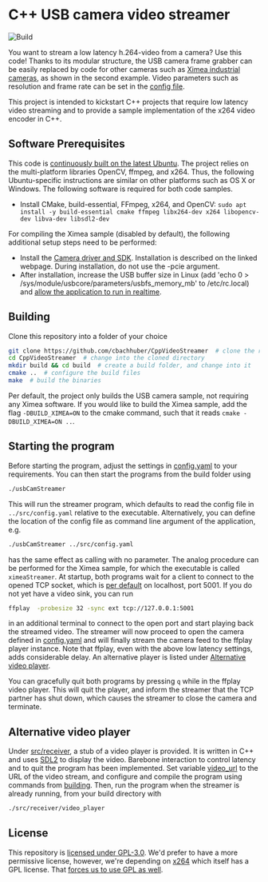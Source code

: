 # C++ USB camera video streamer

![Build](https://github.com/cbachhuber/CppVideoStreamer/workflows/Build/badge.svg)

You want to stream a low latency h.264-video from a camera? Use this code! Thanks to its modular structure, the USB camera frame grabber can be easily replaced by code for other cameras such as [Ximea industrial cameras](https://www.ximea.com/), as shown in the second example. Video parameters such as resolution and frame rate can be set in the [config file](https://github.com/cbachhuber/CppVideoStreamer/blob/master/src/config.yaml).

This project is intended to kickstart C++ projects that require low latency video streaming and to provide a sample implementation of the x264 video encoder in C++.

## Software Prerequisites

This code is [continuously built on the latest Ubuntu](.github/workflows/build.yml). The project relies on the multi-platform libraries OpenCV, ffmpeg, and x264. Thus, the following Ubuntu-specific instructions are similar on other platforms such as OS X or Windows. The following software is required for both code samples.

- Install CMake, build-essential, FFmpeg, x264, and OpenCV: `sudo apt install -y build-essential cmake ffmpeg libx264-dev x264 libopencv-dev libva-dev libsdl2-dev`

For compiling the Ximea sample (disabled by default), the following additional setup steps need to be performed:
- Install the [Camera driver and SDK](https://www.ximea.com/support/wiki/apis/XIMEA_Linux_Software_Package). Installation is described on the linked webpage. During installation, do not use the -pcie argument.
- After installation, increase the USB buffer size in Linux (add 'echo 0 > /sys/module/usbcore/parameters/usbfs_memory_mb' to /etc/rc.local) and [allow the application to run in realtime](https://www.ximea.com/support/wiki/apis/Linux_USB30_Support#Allow-to-Run-Application-Realtime).

## Building

Clone this repository into a folder of your choice

```sh
git clone https://github.com/cbachhuber/CppVideoStreamer  # clone the repository
cd CppVideoStreamer  # change into the cloned directory
mkdir build && cd build  # create a build folder, and change into it
cmake ..  # configure the build files
make  # build the binaries
```

Per default, the project only builds the USB camera sample, not requiring any Ximea software. If you would like to build the Ximea sample, add the flag `-DBUILD_XIMEA=ON` to the cmake command, such that it reads `cmake -DBUILD_XIMEA=ON ..`.

## Starting the program

Before starting the program, adjust the settings in [config.yaml](https://github.com/cbachhuber/CppVideoStreamer/blob/master/src/config.yaml) to your requirements. You can then start the programs from the build folder using

```sh
./usbCamStreamer
```

This will run the streamer program, which defaults to read the config file in `../src/config.yaml` relative to the executable. Alternatively, you can define the location of the config file as command line argument of the application, e.g.

```sh
./usbCamStreamer ../src/config.yaml
```
has the same effect as calling with no parameter. The analog procedure can be performed for the Ximea sample, for which the executable is called `ximeaStreamer`. At startup, both programs wait for a client to connect to the opened TCP socket, which is [per default](https://github.com/cbachhuber/CppVideoStreamer/blob/master/src/config.yaml#L6) on localhost, port 5001. If you do not yet have a video sink, you can run

```sh
ffplay  -probesize 32 -sync ext tcp://127.0.0.1:5001
```

in an additional terminal to connect to the open port and start playing back the streamed video. The streamer will now proceed to open the camera defined in [config.yaml](https://github.com/cbachhuber/CppVideoStreamer/blob/master/src/config.yaml) and will finally stream the camera feed to the ffplay player instance. Note that ffplay, even with the above low latency settings, adds considerable delay. An alternative player is listed under [Alternative video player](#alternative-video-player).

You can gracefully quit both programs by pressing `q` while in the ffplay video player. This will quit the player, and inform the streamer that the TCP partner has shut down, which causes the streamer to close the camera and terminate.

## Alternative video player

Under [src/receiver](src/receiver/), a stub of a video player is provided.
It is written in C++ and uses [SDL2](https://wiki.libsdl.org/SDL2/FrontPage) to display the video.
Barebone interaction to control latency and to quit the program has been implemented.
Set variable [video_url](src/receiver/VideoPlayer.cpp#L7) to the URL of the video stream, and configure and compile the program using commands from [building](#building). Then, run the program when the streamer is already running, from your build directory with

```sh
./src/receiver/video_player
```

## License

This repository is [licensed under GPL-3.0](./LICENSE).
We'd prefer to have a more permissive license, however, we're depending on [x264](https://www.videolan.org/developers/x264.html) which itself has a GPL license.
That [forces us to use GPL as well](https://en.wikipedia.org/wiki/GNU_General_Public_License#:~:text=Only%20if%20GPLed%20parts%20are%20used%20in%20a%20program%20(and%20the%20program%20is%20distributed)%2C%20then%20all%20other%20source%20code%20of%20the%20program%20needs%20to%20be%20made%20available%20under%20the%20same%20license%20terms).
